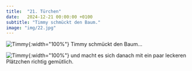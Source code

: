 ```yaml
---
title:  "21. Türchen"
date:   2024-12-21 00:00:00 +0100
subtitle: "Timmy schmückt den Baum."
image: "img/22.jpg"
---
```


![Timmy](../img/22.jpg){:width="100%"}
Timmy schmückt den Baum...

![Timmy](../img/11.jpg){:width="100%"}
und macht es sich danach mit ein paar leckeren Plätzchen richtig gemütlich.
